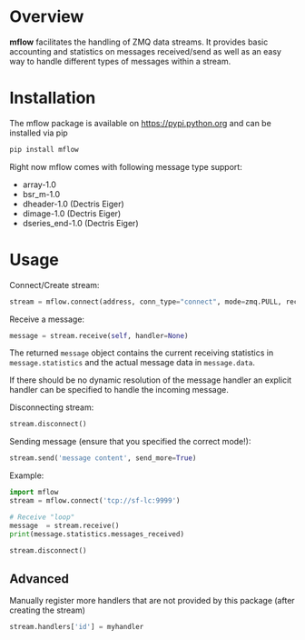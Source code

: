 # Overview
__mflow__ facilitates the handling of ZMQ data streams. It provides basic accounting and statistics on messages 
received/send as well as an easy way to handle different types of messages within a stream.
 

# Installation
The mflow package is available on https://pypi.python.org and can be installed via pip

```bash
pip install mflow
```

Right now mflow comes with following message type support:
* array-1.0
* bsr_m-1.0
* dheader-1.0 (Dectris Eiger)
* dimage-1.0 (Dectris Eiger)
* dseries_end-1.0 (Dectris Eiger)

# Usage

Connect/Create stream:

```python
stream = mflow.connect(address, conn_type="connect", mode=zmq.PULL, receive_timeout=None, queue_size=100)
```

Receive a message:

```python
message = stream.receive(self, handler=None)
```

The returned `message` object contains the current receiving  statistics in `message.statistics` and the actual 
message data in `message.data`.

If there should be no dynamic resolution of the message handler an explicit handler can be specified to handle the 
incoming message. 


Disconnecting stream:

```python
stream.disconnect()
```


Sending message (ensure that you specified the correct mode!):

```python
stream.send('message content', send_more=True)
```


Example:

```python
import mflow
stream = mflow.connect('tcp://sf-lc:9999')

# Receive "loop"
message  = stream.receive()
print(message.statistics.messages_received)

stream.disconnect()
```

## Advanced

Manually register more handlers that are not provided by this package (after creating the stream)

```python
stream.handlers['id'] = myhandler
```


